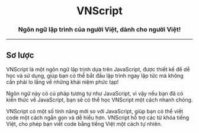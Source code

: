 <h1 align='center'>VNScript</h1>
<h3 align='center'>Ngôn ngữ lập trình của người Việt, dành cho người Việt!</h3>

<hr/>

## Sơ lược

VNScript là một ngôn ngữ lập trịnh dựa trên JavaScript, được thiết kế để dễ học và sử dụng, giúp bạn có thể bắt đầu lập trình ngay lập tức mà không cần phải lo lắng về những khái niệm phức tạp!

Ngôn ngữ này có cú pháp tương tự như JavaScript, vì vậy nếu bạn đã có kiến thức về JavaScript, bạn sẽ có thể học VNScript một cách nhanh chóng.

VNScript có một số tính năng mới so với JavaScript, giúp bạn có thể viết code một cách ngắn gọn và dễ hiểu hơn. VNScript hỗ trợ các từ khóa tiếng Việt, cho phép bạn viết code bằng tiếng Việt một cách tự nhiên.

